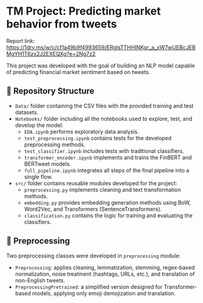 # TM Project: Predicting market behavior from tweets

Report link: https://1drv.ms/w/c/cf1a49b9f4993659/ERgIsTTHHINKgr_a_xW7wUEBcJEBMgYH1T6zx2J2EXEQXg?e=2Ng7z2

This project was developed with the goal of building an NLP model capable of predicting financial market sentiment based on tweets.

## 📁 Repository Structure
- `Data/` folder containing the CSV files with the provided training and test datasets.
- `Notebooks/` folder including all the notebooks used to explore, test, and develop the model:
  - `EDA.ipynb` performs exploratory data analysis.
  - `test_preprocessing.ipynb` contains tests for the developed preprocessing methods.
  - `test_classifier.ipynb` includes tests with traditional classifiers.
  - `transformer_encoder.ipynb` implements and trains the FinBERT and BERTweet models.
  - `full_pipeline.ipynb` integrates all steps of the final pipeline into a single flow.
- `src/` folder contains reusable modules developed for the project:
  - `preprocessing.py` implements cleaning and text transformation methods.
  - `embedding.py` provides embedding generation methods using BoW, Word2Vec, and Transformers (SentenceTransformers).
  - `classification.py` contains the logic for training and evaluating the classifiers.

## 🔧 Preprocessing

Two preprocessing classes were developed in `preprocessing` module:

- `Preprocessing`: applies cleaning, lemmatization, stemming, regex-based normalization, noise treatment (hashtags, URLs, etc.), and translation of non-English tweets.
- `PreprocessingPretrained`: a simplified version designed for Transformer-based models, applying only emoji demojization and translation.

